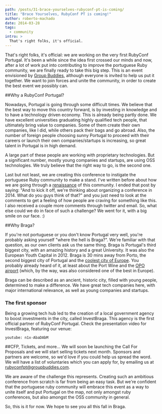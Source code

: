 ```yaml
---
path: /posts/31-brace-yourselves-rubyconf-pt-is-coming/
title: "Brace Yourselves, RubyConf PT is coming!"
author: roberto-machado
date: 2014-03-28
tags:
  - community
intro: >
  That's right folks, it's official.
---
```


That's right folks, it's official:
we are working on the very first RubyConf Portugal. 
It's been a while since the idea first crossed our minds and now, after a lot of work put into contributing to improve the portuguese Ruby community, we are finally ready to take this big step. This is an event envisioned by [Group Buddies](https://groupbuddies.com), although everyone is invited to help us put it together. We want to join forces and unite the community, in order to create the best event we possibly can. 

##Why a RubyConf Portugal?

Nowadays, Portugal is going through some difficult times. We believe that the best way to move this country forward, is by investing in knowledge and to have a technology driven economy. This is already being partly done. We have excellent universities graduating highly qualified tech people, that ultimately bring value to companies. Some of them create their own companies, like I did, while others pack their bags and go abroad. Also, the number of foreign people choosing sunny Portugal to proceed with their careers or launch their own companies/startups is increasing, so great talent in Portugal is in high demand. 
 
A large part of these people are working with proprietary technologies. But a significant number, mostly young companies and startups, are using OSS technologies. We truly believe that the right way to go, is the second one. 

Last but not least, we are creating this conference to instigate the portuguese Ruby community to make a stand. I've written before about how we are going through a [renaissance](https://blog.groupbuddies.com/posts/10-portuguese-ruby-community-renaissance) of this community. I ended that post by saying: "And to kick it off, we're thinking about organizing a conference in 2014. What do you guys think of that?" and you just need to look at the comments to get a feeling of how people are craving for something like this. I also received a couple more comments through twitter and email. So, what else could we do in face of such a challenge? We went for it, with a big smile on our face. :)


##Why Braga? 

If you're not portuguese or you don't know Portugal very well, you're probably asking yourself "where the hell is Braga?". We're familiar with that question, as our own clients ask us the same thing. Braga is Portugal's third biggest city, with an amazing history and a great University. It was also the European Youth Capital in 2012. Braga is 30 mins away from Porto, the second biggest city of Portugal and the [coolest city of Europe](https://www.europeanbestdestinations.org/top/europe-best-destinations-2014). You probably already heard of it, at least about the Port Wine and the [OPO airport](https://www.ana.pt/en-US/Topo/institucional/aboutANA/News/News/Pages/Porto-Airport-once-again-voted-3rd-best-in-Europe.aspx) (which, by the way, was also considered one of the best in Europe).

Braga can be described as an ancient, historic city, filled with young people, determined to make a difference. We have great tech companies here, with major international relevance, as well as young companies and startups.

### The first sponsor

Being a growing tech hub led to the creation of a local government agency to boost investments in the city, called InvestBraga. This agency is the first official partner of RubyConf Portugal. Check the presentation video for InvestBraga, featuring our venue:

`youtube: n1x-AbaDAbM`


##CFP, Tickets, and more...
We will soon be launching the Call For Proposals and we will start selling tickets next month. Sponsors and partners are welcome, so we'd love if you could help us spread the word. We will have a list of voluntaries which you can apply for, by emailing us at <rubyconfpt@groupbuddies.com>.


We are aware of the challenge this represents. Creating such an ambitious conference from scratch is far from being an easy task. But we're confident that the portuguese ruby community will embrace this event as a way to unite itself and put Portugal on the map, not only amongst ruby conferences, but also amongst the OSS community in general. 

So, this is it for now. We hope to see you all this fall in Braga. 


 
